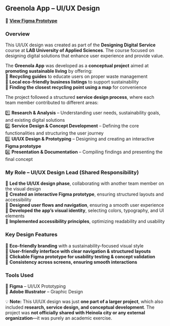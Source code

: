 ## **Greenola App – UI/UX Design**
🔗 **[View Figma Prototype](https://www.figma.com/proto/4xc8uS42UvHHtNp8P1WiKo/Greenola-App-Design?node-id=61-182&p=f&t=LutinrvY0e1yI098-1&scaling=scale-down&content-scaling=fixed&page-id=0%3A1&starting-point-node-id=61%3A182)**  


### **Overview**  
This UI/UX design was created as part of the **Designing Digital Service** course at **LAB University of Applied Sciences**. The course focused on designing digital solutions that enhance user experience and provide value.  

The **Greenola App** was developed as a **conceptual project** aimed at **promoting sustainable living** by offering:  
💜 **Recycling guides** to educate users on proper waste management  
💜 **Local eco-friendly business listings** to support sustainability  
💜 **Finding the closest recycling point using a map** for convenience  

The project followed a structured **service design process**, where each team member contributed to different areas:

1️⃣ **Research & Analysis** – Understanding user needs, sustainability goals, and existing digital solutions  
2️⃣ **Service Design & Concept Development** – Defining the core functionalities and structuring the user journey  
3️⃣ **UI/UX Design & Prototyping** – Designing and creating an interactive **Figma prototype**  
4️⃣ **Presentation & Documentation** – Compiling findings and presenting the final concept  

### **My Role – UI/UX Design Lead (Shared Responsibility)**  
💜 **Led the UI/UX design phase**, collaborating with another team member on the visual design  
💜 **Created an interactive Figma prototype**, ensuring structured layouts and accessibility  
💜 **Designed user flows and navigation**, ensuring a smooth user experience  
💜 **Developed the app’s visual identity**, selecting colors, typography, and UI elements  
💜 **Implemented accessibility principles**, optimizing readability and usability  

### **Key Design Features**  
💜 **Eco-friendly branding** with a sustainability-focused visual style  
💜 **User-friendly interface with clear navigation & structured layouts**  
💜 **Clickable Figma prototype for usability testing & concept validation**  
💜 **Consistency across screens, ensuring smooth interactions**  

### **Tools Used**  
💜 **Figma** – UI/UX Prototyping  
💜 **Adobe Illustrator** – Graphic Design  

💡 **Note:** This UI/UX design was just **one part of a larger project**, which also included **research, service design, and conceptual development**. The project was **not officially shared with Heinola city or any external organization**—it was purely an academic exercise.
